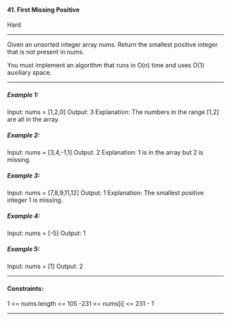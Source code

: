 #### 41. First Missing Positive
Hard

---
Given an unsorted integer array nums. Return the smallest positive integer that is not present in nums.

You must implement an algorithm that runs in O(n) time and uses O(1) auxiliary space.

--- 

##### Example 1:
Input: nums = [1,2,0]
Output: 3
Explanation: The numbers in the range [1,2] are all in the array.

##### Example 2:
Input: nums = [3,4,-1,1]
Output: 2
Explanation: 1 is in the array but 2 is missing.

##### Example 3:
Input: nums = [7,8,9,11,12]
Output: 1
Explanation: The smallest positive integer 1 is missing.

##### Example 4:
Input: nums = [-5]
Output: 1

##### Example 5:
Input: nums = [1]
Output: 2

---

#### Constraints:

1 <= nums.length <= 105
-231 <= nums[i] <= 231 - 1

---
